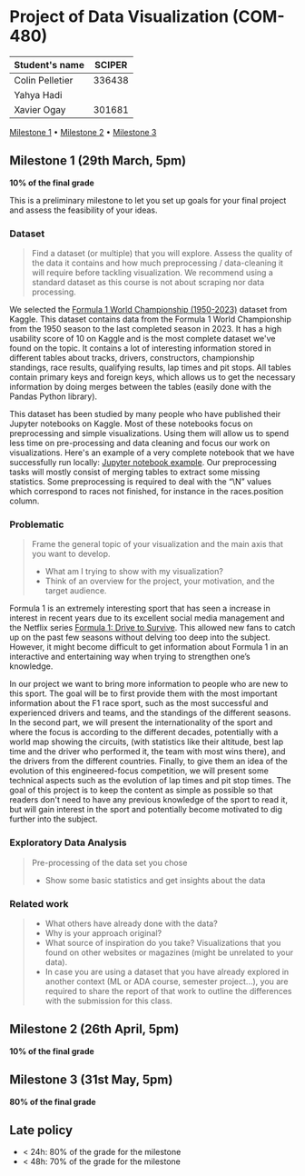 # Project of Data Visualization (COM-480)

| Student's name | SCIPER |
| -------------- | ------ |
| Colin Pelletier | 336438 |
| Yahya Hadi | |
| Xavier Ogay | 301681 |

[Milestone 1](#milestone-1) • [Milestone 2](#milestone-2) • [Milestone 3](#milestone-3)

## Milestone 1 (29th March, 5pm)

**10% of the final grade**

This is a preliminary milestone to let you set up goals for your final project and assess the feasibility of your ideas.

### Dataset

> Find a dataset (or multiple) that you will explore. Assess the quality of the data it contains and how much preprocessing / data-cleaning it will require before tackling visualization. We recommend using a standard dataset as this course is not about scraping nor data processing.
>
We selected the [Formula 1 World Championship (1950-2023)](https://www.kaggle.com/datasets/rohanrao/formula-1-world-championship-1950-2020) dataset from Kaggle. This dataset contains data from the Formula 1 World Championship from the 1950 season to the last completed season in 2023.
It has a high usability score of 10 on Kaggle and is the most complete dataset we've found on the topic. It contains a lot of interesting information stored in different tables about tracks, drivers, constructors, championship standings, race results, qualifying results, lap times and pit stops.
All tables contain primary keys and foreign keys, which allows us to get the necessary information by doing merges between the tables (easily done with the Pandas Python library).

This dataset has been studied by many people who have published their Jupyter notebooks on Kaggle. Most of these notebooks focus on preprocessing and simple visualizations. Using them will allow us to spend less time on pre-processing and data cleaning and focus our work on visualizations. Here's an example of a very complete notebook that we have successfully run locally: [Jupyter notebook example](https://www.kaggle.com/code/akhilreddy9554/formula-1-a-visual-explorative-analysis). Our preprocessing tasks will mostly consist of merging tables to extract some missing statistics.
Some preprocessing is required to deal with the “\N” values which correspond to races not finished, for instance in the races.position column.


### Problematic

> Frame the general topic of your visualization and the main axis that you want to develop.
> - What am I trying to show with my visualization?
> - Think of an overview for the project, your motivation, and the target audience.

Formula 1 is an extremely interesting sport that has seen a increase in interest in recent years due to its excellent social media management and the Netflix series [Formula 1: Drive to Survive](https://en.wikipedia.org/wiki/Formula_1:_Drive_to_Survive). This allowed new fans to catch up on the past few seasons without delving too deep into the subject. However, it might become difficult to get information about Formula 1 in an interactive and entertaining way when trying to strengthen one’s knowledge.

 In our project we want to bring more information to people who are new to this sport. The goal will be to first provide them with the most important information about the F1 race sport, such as the most successful and experienced drivers and teams, and the standings of the different seasons. In the second part, we will present the internationality of the sport and where the focus is according to the different decades, potentially with a world map showing the circuits, (with statistics like their altitude, best lap time and the driver who performed it, the team with most wins there), and the drivers from the different countries. Finally, to give them an idea of the evolution of this engineered-focus competition, we will present some technical aspects such as the evolution of lap times and pit stop times.
The goal of this project is to keep the content as simple as possible so that readers don't need to have any previous knowledge of the sport to read it, but will gain interest in the sport and potentially become motivated to dig further into the subject.

### Exploratory Data Analysis

> Pre-processing of the data set you chose
> - Show some basic statistics and get insights about the data

### Related work


> - What others have already done with the data?
> - Why is your approach original?
> - What source of inspiration do you take? Visualizations that you found on other websites or magazines (might be unrelated to your data).
> - In case you are using a dataset that you have already explored in another context (ML or ADA course, semester project...), you are required to share the report of that work to outline the differences with the submission for this class.

## Milestone 2 (26th April, 5pm)

**10% of the final grade**


## Milestone 3 (31st May, 5pm)

**80% of the final grade**


## Late policy

- < 24h: 80% of the grade for the milestone
- < 48h: 70% of the grade for the milestone

